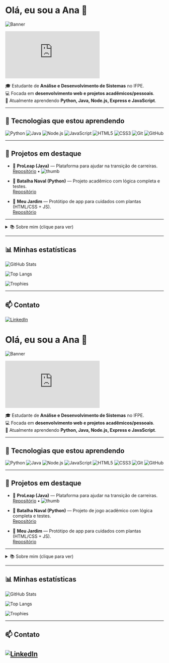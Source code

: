 # Olá, eu sou a Ana 🌸

![Banner](YOUR_BANNER_URL)

![Typing](https://readme-typing-svg.demolab.com?font=Helvetica&weight=700&size=28&pause=2000&color=F78FA7&width=650&lines=Ana+Francisca+%7C+Estudante+de+ADS;Desenvolvimento+Web+|+Python+•+Java+•+Node.js)

🎓 Estudante de **Análise e Desenvolvimento de Sistemas** no IFPE.  
💻 Focada em **desenvolvimento web e projetos acadêmicos/pessoais**.  
🌱 Atualmente aprendendo **Python, Java, Node.js, Express e JavaScript**.  

---

## 🚀 Tecnologias que estou aprendendo
![Python](https://img.shields.io/badge/Python-F78FA7?style=for-the-badge&logo=python&logoColor=white)
![Java](https://img.shields.io/badge/Java-F78FA7?style=for-the-badge&logo=openjdk&logoColor=white)
![Node.js](https://img.shields.io/badge/Node.js-F78FA7?style=for-the-badge&logo=nodedotjs&logoColor=white)
![JavaScript](https://img.shields.io/badge/JavaScript-F78FA7?style=for-the-badge&logo=javascript&logoColor=white)
![HTML5](https://img.shields.io/badge/HTML5-F78FA7?style=for-the-badge&logo=html5&logoColor=white)
![CSS3](https://img.shields.io/badge/CSS3-F78FA7?style=for-the-badge&logo=css3&logoColor=white)
![Git](https://img.shields.io/badge/Git-F78FA7?style=for-the-badge&logo=git&logoColor=white)
![GitHub](https://img.shields.io/badge/GitHub-F78FA7?style=for-the-badge&logo=github&logoColor=white)

---

## 📌 Projetos em destaque
- 🚀 **ProLeap (Java)** — Plataforma para ajudar na transição de carreiras.  
  [Repositório](LINK_PROJETO) • ![thumb](LINK_SCREENSHOT)

- 📂 **Batalha Naval (Python)** — Projeto acadêmico com lógica completa e testes.  
  [Repositório](LINK_PROJETO_BATALHA)

- 🌱 **Meu Jardim** — Protótipo de app para cuidados com plantas (HTML/CSS + JS).  
  [Repositório](LINK_PROJETO_JARDIM)

---

<details>
<summary>📚 Sobre mim (clique para ver)</summary>

- Curso: Análise e Desenvolvimento de Sistemas — IFPE  
- Região: Canhotinho - PE  
- Atualmente: estudando 4º Período da Faculdade  
- Gosto de: Rosa, código organizado e desafios de programação.

</details>

---

## 📊 Minhas estatísticas
![GitHub Stats](https://github-readme-stats.vercel.app/api?username=ana-francisca-a8b847321&show_icons=true&theme=softpink) 

![Top Langs](https://github-readme-stats.vercel.app/api/top-langs/?username=ana-francisca-a8b847321&layout=compact&theme=softpink)

![Trophies](https://github-profile-trophy.vercel.app/?username=ana-francisca-a8b847321&theme=softpink)

---

## 📫 Contato
[![LinkedIn](https://img.shields.io/badge/LinkedIn-F78FA7?style=for-the-badge&logo=linkedin&logoColor=white)](https://www.linkedin.com/in/ana-francisca-a8b847321)








# Olá, eu sou a Ana 🌸

![Banner](YOUR_BANNER_URL)

![Typing](https://readme-typing-svg.demolab.com?font=Helvetica&size=26&pause=2000&color=F78FA7&width=650&lines=Ana+Francisca+%7C+Estudante+de+ADS;Desenvolvimento+Web+|+Python+•+Java+•+Node.js)

🎓 Estudante de **Análise e Desenvolvimento de Sistemas** no IFPE.  
💻 Focada em **desenvolvimento web e projetos acadêmicos/pessoais**.  
🌱 Atualmente aprendendo **Python, Java, Node.js, Express e JavaScript**.  

---

## 🚀 Tecnologias que estou aprendendo
![Python](https://img.shields.io/badge/Python-F78FA7?style=for-the-badge&logo=python&logoColor=white)
![Java](https://img.shields.io/badge/Java-F78FA7?style=for-the-badge&logo=openjdk&logoColor=white)
![Node.js](https://img.shields.io/badge/Node.js-339933?style=for-the-badge&logo=nodedotjs&logoColor=white)
![JavaScript](https://img.shields.io/badge/JavaScript-F7DF1E?style=for-the-badge&logo=javascript&logoColor=black)
![HTML5](https://img.shields.io/badge/HTML5-E34F26?style=for-the-badge&logo=html5&logoColor=white)
![CSS3](https://img.shields.io/badge/CSS3-1572B6?style=for-the-badge&logo=css3&logoColor=white)
![Git](https://img.shields.io/badge/Git-F05032?style=for-the-badge&logo=git&logoColor=white)
![GitHub](https://img.shields.io/badge/GitHub-181717?style=for-the-badge&logo=github&logoColor=white)

---

## 📌 Projetos em destaque

- 🚀 **ProLeap (Java)** — Plataforma para ajudar na transição de carreiras.
  [Repositório](LINK_PROJETO) • ![thumb](LINK_SCREENSHOT)

- 📂 **Batalha Naval (Python)** — Projeto de jogo acadêmico com lógica completa e testes.  
  [Repositório](LINK_PROJETO_BATALHA)

- 🌱 **Meu Jardim** — Protótipo de app para cuidados com plantas (HTML/CSS + JS).  
  [Repositório](LINK_PROJETO_JARDIM)


---

<details>
<summary>📚 Sobre mim (clique para ver)</summary>

- Curso: Análise e Desenvolvimento de Sistemas — IFPE  
- Região: Canhotinho - PE  
- Atualmente: estudando 4º Periodo da Faculdade 
- Gosto de: Jogos, Rosa e código organizado.

</details>

---

## 📊 Minhas estatísticas
<!-- principal: github-readme-stats -->
![GitHub Stats](https://github-readme-stats.vercel.app/api?username=Ana-Franciscana&show_icons=true&theme=react) 

<!-- linguagens principais -->
![Top Langs](https://github-readme-stats.vercel.app/api/top-langs/?username=Ana-Franciscana&layout=compact&theme=react)

<!-- fallback bem confiável -->
![Trophies](https://github-profile-trophy.vercel.app/?username=Ana-Franciscana&theme=gruvbox)

---

## 📫 Contato
[![LinkedIn](https://img.shields.io/badge/LinkedIn-0077B5?style=for-the-badge&logo=linkedin&logoColor=white)](https://www.linkedin.com/in/ana-francisca-a8b847321)
---
